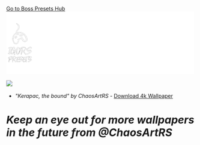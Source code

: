 [Go to Boss Presets Hub](https://github.com/IgorsCC/afkwarden-presets/blob/master/readme.md)  
<img src="assets/imgs/Wallpapers%20Banners.png" width=500>  

<img src="assets/wallpapers/KerapacWallpaper4k.png" width=500>  

- *"Kerapac, the bound" by ChaosArtRS* - [Download 4k Wallpaper](https://raw.githubusercontent.com/igorscc/afkwarden-presets/master/assets/wallpapers/KerapacWallpaper4k.png)  


# *Keep an eye out for more wallpapers in the future from @ChaosArtRS*

